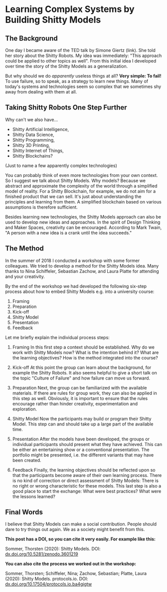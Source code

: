 # Learning Complex Systems by Building Shitty Models

## The Background
One day I became aware of the TED talk by Simone Giertz (link). She told her story about the Shitty Robots. My idea was immediately: "This approach could be applied to other topics as well". From this initial idea I developed over time the story of the Shitty Models as a generalization.

But why should we do *apparently* useless things at all? **Very simple: To fail!** To use failure, so to speak, as a strategy to learn new things. Many of today's systems and technologies seem so complex that we sometimes shy away from dealing with them at all.

## Taking Shitty Robots One Step Further
Why can't we also have...

- Shitty Artificial Intelligence,
- Shitty Data Science,
- Shitty Programming,
- Shitty 3D Printing,
- Shitty Internet of Things,
- Shitty Blockchains?

(Just to name a few apparently complex technologies)

You can probably think of even more technologies from your own context. So I suggest we talk about Shitty Models. Why models? Because we abstract and approximate the complexity of the world through a simplified model of reality. For a Shitty Blockchain, for example, we do not aim for a finished product that we can sell. It's just about understanding the principles and learning from them. A simplified blockchain based on various assumptions is therefore sufficient.

Besides learning new technologies, the Shitty Models approach can also be used to develop new ideas and approaches. In the spirit of Design Thinking and Maker Spaces, creativity can be encouraged. According to Mark Twain, "A person with a new idea is a crank until the idea succeeds."

## The Method
In the summer of 2018 I conducted a workshop with some former colleagues. We tried to develop a method for the Shitty Models idea. Many thanks to Nina Schiffeler, Sebastian Zachow, and  Laura Platte for attending and your creativity.

By the end of the workshop we had developed the following six-step process about how to embed Shitty Models e.g. into a university course:

1. Framing
1. Preparation
1. Kick-off
1. Shitty Model
1. Presentation
1. Feedback

Let me briefly explain the individual process steps:

1. Framing
In this first step a context should be established. Why do we work with Shitty Models now? What is the intention behind it? What are the learning objectives? How is the method integrated into the course?

2. Kick-off
At this point the group can learn about the background, for example the Shitty Robots. It also seems helpful to give a short talk on the topic "Culture of Failure" and how failure can move us forward.

3. Preparation
Next, the group can be familiarized with the available materials. If there are rules for group work, they can also be applied in this step as well. Obviously, it is important to ensure that the rules encourage rather than hinder creativity, experimentation and exploration.

4. Shitty Model
Now the participants may build or program their Shitty Model. This step can and should take up a large part of the available time.

5. Presentation
After the models have been developed, the groups or individual participants should present what they have achieved. This can be either an entertaining show or a conventional presentation. The portfolio might be presented, i.e. the different variants that may have been created.

6. Feedback
Finally, the learning objectives should be reflected upon so that the participants become aware of their own learning process. There is no kind of correction or direct assessment of Shitty Models: There is no right or wrong characteristic for these models. This last step is also a good place to start the exchange: What were best practices? What were the lessons learned?

## Final Words
I believe that Shitty Models can make a social contribution. People should dare to try things out again. We as a society might benefit from this.

**This post has a DOI, so you can cite it very easily. For example like this:**

Sommer, Thorsten (2020): Shitty Models. DOI: [dx.doi.org/10.5281/zenodo.3601219](https://doi.org/10.5281/zenodo.3601219)

**You can also cite the process we worked out in the workshop:**

Sommer, Thorsten; Schiffeler, Nina; Zachow, Sebastian; Platte, Laura (2020): Shitty Models. protocols.io. DOI: [dx.doi.org/10.17504/protocols.io.ba4gigtw](https://dx.doi.org/10.17504/protocols.io.ba4gigtw)